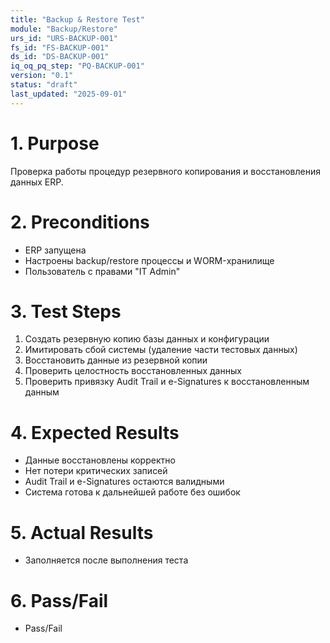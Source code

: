 ```yaml
---
title: "Backup & Restore Test"
module: "Backup/Restore"
urs_id: "URS-BACKUP-001"
fs_id: "FS-BACKUP-001"
ds_id: "DS-BACKUP-001"
iq_oq_pq_step: "PQ-BACKUP-001"
version: "0.1"
status: "draft"
last_updated: "2025-09-01"
---
```


# 1. Purpose

Проверка работы процедур резервного копирования и восстановления данных ERP.

# 2. Preconditions

- ERP запущена
- Настроены backup/restore процессы и WORM-хранилище
- Пользователь с правами "IT Admin"

# 3. Test Steps

1. Создать резервную копию базы данных и конфигурации
2. Имитировать сбой системы (удаление части тестовых данных)
3. Восстановить данные из резервной копии
4. Проверить целостность восстановленных данных
5. Проверить привязку Audit Trail и e-Signatures к восстановленным данным

# 4. Expected Results

- Данные восстановлены корректно
- Нет потери критических записей
- Audit Trail и e-Signatures остаются валидными
- Система готова к дальнейшей работе без ошибок

# 5. Actual Results

- Заполняется после выполнения теста

# 6. Pass/Fail

- Pass/Fail
